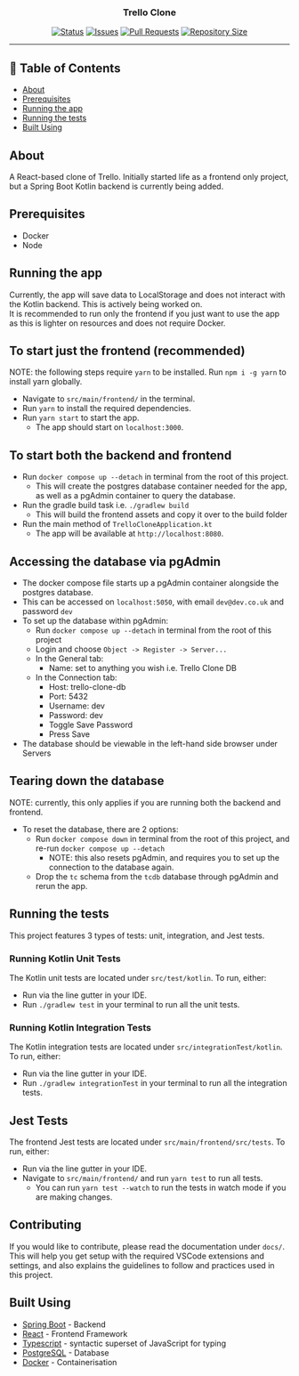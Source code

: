 <h3 align="center">Trello Clone</h3>

<div align="center">

[![Status](https://img.shields.io/badge/status-active-badge)]()
[![Issues](https://img.shields.io/github/issues/rizwan171/trello-clone?color=blue)](https://github.com/rizwan171/trello-clone/issues)
[![Pull Requests](https://img.shields.io/github/issues-pr/rizwan171/trello-clone?color=blue)](https://github.com/rizwan171/trello-clone/pulls)
[![Repository Size](https://img.shields.io/github/repo-size/rizwan171/trello-clone)]()

</div>

---

## 📝 Table of Contents
- [About](#about)
- [Prerequisites](#prerequisites)
- [Running the app](#running-the-app)
- [Running the tests](#running-the-tests)
- [Built Using](#built-using)

## About
A React-based clone of Trello. Initially started life as a frontend only project, but a Spring Boot Kotlin backend is currently being added.

## Prerequisites
- Docker
- Node

## Running the app
Currently, the app will save data to LocalStorage and does not interact with the Kotlin backend. This is actively being worked on.<br>
It is recommended to run only the frontend if you just want to use the app as this is lighter on resources and does not require Docker.

## To start just the frontend (recommended)
NOTE: the following steps require `yarn` to be installed. Run `npm i -g yarn` to install yarn globally.
- Navigate to `src/main/frontend/` in the terminal.
- Run `yarn` to install the required dependencies.
- Run `yarn start` to start the app.
  - The app should start on `localhost:3000`.

## To start both the backend and frontend
- Run `docker compose up --detach` in terminal from the root of this project.
  - This will create the postgres database container needed for the app, as well as a pgAdmin container to query the database.
- Run the gradle build task i.e. `./gradlew build`
  - This will build the frontend assets and copy it over to the build folder
- Run the main method of `TrelloCloneApplication.kt`
  - The app will be available at `http://localhost:8080`.

## Accessing the database via pgAdmin
- The docker compose file starts up a pgAdmin container alongside the postgres database.
- This can be accessed on `localhost:5050`, with email `dev@dev.co.uk` and password `dev`
- To set up the database within pgAdmin:
  - Run `docker compose up --detach` in terminal from the root of this project
  - Login and choose `Object -> Register -> Server...`
  - In the General tab:
    - Name: set to anything you wish i.e. Trello Clone DB
  - In the Connection tab:
    - Host: trello-clone-db
    - Port: 5432
    - Username: dev
    - Password: dev
    - Toggle Save Password
    - Press Save
- The database should be viewable in the left-hand side browser under Servers

## Tearing down the database
NOTE: currently, this only applies if you are running both the backend and frontend.
- To reset the database, there are 2 options:
  - Run `docker compose down` in terminal from the root of this project, and re-run `docker compose up --detach`
    - NOTE: this also resets pgAdmin, and requires you to set up the connection to the database again.
  - Drop the `tc` schema from the `tcdb` database through pgAdmin and rerun the app.

## Running the tests
This project features 3 types of tests: unit, integration, and Jest tests.<br>

### Running Kotlin Unit Tests
The Kotlin unit tests are located under `src/test/kotlin`. To run, either:
- Run via the line gutter in your IDE.
- Run `./gradlew test` in your terminal to run all the unit tests.

### Running Kotlin Integration Tests
The Kotlin integration tests are located under `src/integrationTest/kotlin`. To run, either:
- Run via the line gutter in your IDE.
- Run `./gradlew integrationTest` in your terminal to run all the integration tests.

## Jest Tests
The frontend Jest tests are located under `src/main/frontend/src/tests`. To run, either:
- Run via the line gutter in your IDE.
- Navigate to `src/main/frontend/` and run `yarn test` to run all tests.
  - You can run `yarn test --watch` to run the tests in watch mode if you are making changes.

## Contributing
If you would like to contribute, please read the documentation under `docs/`. This will help you get setup with the required VSCode extensions and settings,
and also explains the guidelines to follow and practices used in this project. 

## Built Using
- [Spring Boot](https://spring.io/projects/spring-boot) - Backend
- [React](https://react.dev/) - Frontend Framework
- [Typescript](https://www.typescriptlang.org/) - syntactic superset of JavaScript for typing
- [PostgreSQL](https://www.postgresql.org/) - Database
- [Docker](https://www.docker.com/) - Containerisation
